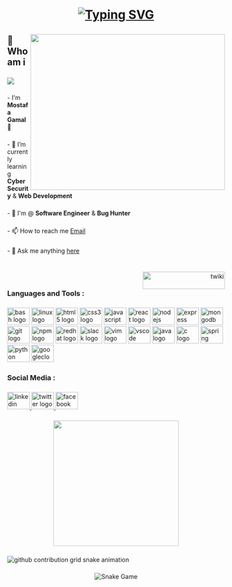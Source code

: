 <h1 align="center"><p> <a href="https://git.io/typing-svg"><img src="https://readme-typing-svg.demolab.com?font=Fira+Code&size=40&duration=2000&pause=500&color=26F71D&background=000000&multiline=true&width=700&height=180&lines=Hello+there+!;I'm++Mostafa+Gamal;Nice+to+meet+you" alt="Typing SVG" /></a> </p></h1>


###

<img align="right" width="450" height="360" src="https://github-readme-stats.vercel.app/api?username=twiki2&theme=dracula">

###

<h2 align="left">🧐 Who am i</h2>

###

<div align="left">
  <img src="https://visitor-badge.laobi.icu/badge?page_id=tw.tw&right_color=firebrick"  />
</div>

###

<p align="left">- I'm <b>Mostafa Gamal</b> 👋</p>

###

<p align="left">- 🌱 I’m currently learning <b>Cyber Security</b> & <b>Web Development</b></p>

###

<p align="left">-  🔭  I'm @ <b>Software Engineer</b> & <b>Bug Hunter</b></p>

###

<p align="left">- 📫 How to reach me  <a href ="mailto:twiki00@protonmail.com">Email</a> </p>

###
<p align="left">- 💬 Ask me anything 
<a href="https://github.com/twiki2/twiki2/issues/">here</a></p>

###

<p align="left"><p align="right"><br><a href="https://www.buymeacoffee.com/twiki"> <img align="right" src="https://cdn.buymeacoffee.com/buttons/v2/default-yellow.png" height="40" width="190" alt="twiki" /></a><br></p></p>

###

<h3 align="left">Languages  and Tools :</h3>

###

<div align="left">
  <img src="https://cdn.jsdelivr.net/gh/devicons/devicon/icons/bash/bash-original.svg" height="40" width="52" alt="bash logo"  />
  <img src="https://cdn.jsdelivr.net/gh/devicons/devicon/icons/linux/linux-original.svg" height="40" width="52" alt="linux logo"  />
  <img src="https://cdn.jsdelivr.net/gh/devicons/devicon/icons/html5/html5-original.svg" height="40" width="52" alt="html5 logo"  />
  <img src="https://cdn.jsdelivr.net/gh/devicons/devicon/icons/css3/css3-original.svg" height="40" width="52" alt="css3 logo"  />
  <img src="https://cdn.jsdelivr.net/gh/devicons/devicon/icons/javascript/javascript-original.svg" height="40" width="52" alt="javascript logo"  />
  <img src="https://cdn.jsdelivr.net/gh/devicons/devicon/icons/react/react-original.svg" height="40" width="52" alt="react logo"  />
  <img src="https://cdn.jsdelivr.net/gh/devicons/devicon/icons/nodejs/nodejs-original.svg" height="40" width="52" alt="nodejs logo"  />
  <img src="https://cdn.jsdelivr.net/gh/devicons/devicon/icons/express/express-original.svg" height="40" width="52" alt="express logo"  />
  <img src="https://cdn.jsdelivr.net/gh/devicons/devicon/icons/mongodb/mongodb-original.svg" height="40" width="52" alt="mongodb logo"  />
  <img src="https://cdn.jsdelivr.net/gh/devicons/devicon/icons/git/git-original.svg" height="40" width="52" alt="git logo"  />
  <img src="https://cdn.jsdelivr.net/gh/devicons/devicon/icons/npm/npm-original-wordmark.svg" height="40" width="52" alt="npm logo"  />
  <img src="https://cdn.jsdelivr.net/gh/devicons/devicon/icons/redhat/redhat-original.svg" height="40" width="52" alt="redhat logo"  />
  <img src="https://cdn.jsdelivr.net/gh/devicons/devicon/icons/slack/slack-original.svg" height="40" width="52" alt="slack logo"  />
  <img src="https://cdn.jsdelivr.net/gh/devicons/devicon/icons/vim/vim-original.svg" height="40" width="52" alt="vim logo"  />
  <img src="https://cdn.jsdelivr.net/gh/devicons/devicon/icons/vscode/vscode-original.svg" height="40" width="52" alt="vscode logo"  />
  <img src="https://cdn.jsdelivr.net/gh/devicons/devicon/icons/java/java-original.svg" height="40" width="52" alt="java logo"  />
  <img src="https://cdn.jsdelivr.net/gh/devicons/devicon/icons/c/c-original.svg" height="40" width="52" alt="c logo"  />
  <img src="https://cdn.jsdelivr.net/gh/devicons/devicon/icons/spring/spring-original.svg" height="40" width="52" alt="spring logo"  />
  <img src="https://cdn.jsdelivr.net/gh/devicons/devicon/icons/python/python-original.svg" height="40" width="52" alt="python logo"  />
  <img src="https://cdn.jsdelivr.net/gh/devicons/devicon/icons/googlecloud/googlecloud-original.svg" height="40" width="52" alt="googlecloud logo"  />
</div>

###

<h3 align="left">Social Media :</h3>

###

<div align="left">
  <a href="https://linkedin.com/in/twiki" target="_blank">
    <img src="https://raw.githubusercontent.com/maurodesouza/profile-readme-generator/master/src/assets/icons/social/linkedin/default.svg" width="52" height="40" alt="linkedin logo"  />
  </a>
  <a href="https://twitter.com/twiki0" target="_blank">
    <img src="https://raw.githubusercontent.com/maurodesouza/profile-readme-generator/master/src/assets/icons/social/twitter/default.svg" width="52" height="40" alt="twitter logo"  />
  </a>
  <a href="https://fb.com/twiki2" target="_blank">
    <img src="https://raw.githubusercontent.com/maurodesouza/profile-readme-generator/master/src/assets/icons/social/facebook/default.svg" width="52" height="40" alt="facebook logo"  />
  </a>
</div>

###

<div align="center">
  <img height="290" src="https://media.giphy.com/media/Cmr1OMJ2FN0B2/giphy.gif"  />
</div>


###

<picture>
  <source media="(prefers-color-scheme: dark)" srcset="https://raw.githubusercontent.com/twiki2/twiki22/output/github-contribution-grid-snake-dark.svg">
  <source media="(prefers-color-scheme: light)" srcset="https://raw.githubusercontent.com/twiki2/twiki22/output/github-contribution-grid-snake.svg">
  <img alt="github contribution grid snake animation" src="https://raw.githubusercontent.com/twiki2/twiki22/output/github-contribution-grid-snake.svg">
</picture>


###

###

<p align = "center">
<picture>
  <source media="(prefers-color-scheme: dark)" srcset="https://raw.githubusercontent.com/twiki2/twiki2/master/images/github-user-contribution-dark.svg">
  <source media="(prefers-color-scheme: light)" srcset="https://raw.githubusercontent.com/twiki2/twiki2/master/images/github-user-contribution.svg">
  <img alt="Snake Game" src="https://raw.githubusercontent.com/twiki2/twiki2/main/github-user-contribution.svg">
</picture>
</p>
 
###
### 
